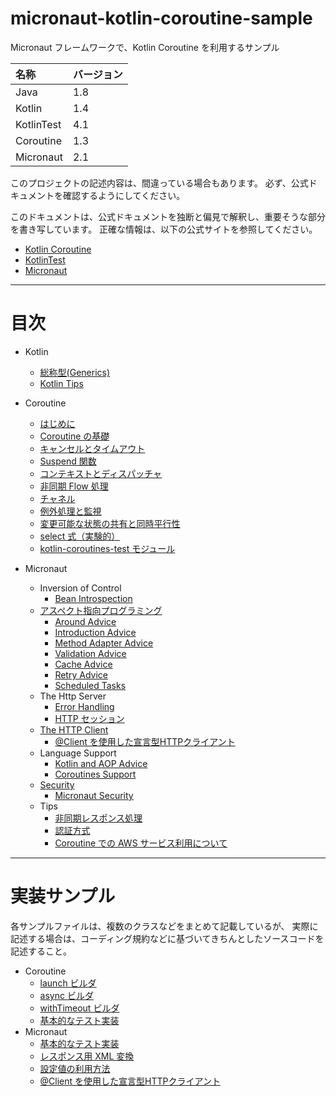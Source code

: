 # micronaut-kotlin-coroutine-sample
Micronaut フレームワークで、Kotlin Coroutine を利用するサンプル

| 名称 | バージョン |
| :--- | :--- |
| Java | 1.8 |
| Kotlin | 1.4 |
| KotlinTest | 4.1 |
| Coroutine | 1.3 |
| Micronaut | 2.1 |

このプロジェクトの記述内容は、間違っている場合もあります。
必ず、公式ドキュメントを確認するようにしてください。

このドキュメントは、公式ドキュメントを独断と偏見で解釈し、重要そうな部分を書き写しています。
正確な情報は、以下の公式サイトを参照してください。

- [Kotlin Coroutine](https://kotlinlang.org/docs/reference/coroutines/coroutines-guide.html)
- [KotlinTest](https://github.com/kotest/kotest)
- [Micronaut](https://micronaut.io/)

---

# 目次
- Kotlin
    - [総称型(Generics)](docs/kotlin/generics.md)
    - [Kotlin Tips](docs/kotlin/kotlin-tips.md)

- Coroutine
    - [はじめに](docs/coroutine/00_introduction.md)
    - [Coroutine の基礎](docs/coroutine/10_basics.md)
    - [キャンセルとタイムアウト](docs/coroutine/20_cancellation_and_timeouts.md)
    - [Suspend 関数](docs/coroutine/30_composing_suspending_functions.md)
    - [コンテキストとディスパッチャ](docs/coroutine/40_coroutine_context_and_dispatchers.md)
    - [非同期 Flow 処理](docs/coroutine/50_asynchronous_flow.md)
    - [チャネル](docs/coroutine/60_channels.md)
    - [例外処理と監視](docs/coroutine/70_exception_handling_and_supervision.md)
    - [変更可能な状態の共有と同時平行性](docs/coroutine/80_shared_mutable_state_and_concurrency.md)
    - [select 式（実験的）](docs/coroutine/90_select_expression_experimental.md)
    - [kotlin-coroutines-test モジュール](docs/coroutine/100_kotlinx_coroutines_test.md)
- Micronaut
    - Inversion of Control
        - [Bean Introspection](docs/micronaut/03_14_bean_introspection.md)
    - [アスペクト指向プログラミング](docs/micronaut/05_00_aspect_oriented_programming.md)
        - [Around Advice](docs/micronaut/05_01_around_advice.md)
        - [Introduction Advice](docs/micronaut/05_02_introduction_advice.md)
        - [Method Adapter Advice](docs/micronaut/05_03_method_adapter_advice.md)
        - [Validation Advice](docs/micronaut/05_04_validation_advice.md)
        - [Cache Advice](docs/micronaut/05_05_cache_advice.md)
        - [Retry Advice](docs/micronaut/05_06_retry_advice.md)
        - [Scheduled Tasks](docs/micronaut/05_07_scheduled_tasks.md)
    - The Http Server
        - [Error Handling](docs/micronaut/06_15_error_handling.md)
        - [HTTP セッション](docs/micronaut/06_22_http_sessions.md)
    - [The HTTP Client](docs/micronaut/07_00_http_client.md)
        - [@Client を使用した宣言型HTTPクライアント](docs/micronaut/07_03_client-annotation.md)
    - Language Support
        - [Kotlin and AOP Advice](docs/micronaut/13_03_03_kotlin_and_aop_advice.md)
        - [Coroutines Support](docs/micronaut/13_03_05_coroutines_support.md)
    - [Security](docs/micronaut/15_00_security.md)
        - [Micronaut Security](docs/micronaut/15_01_micronaut_security.md)
    - Tips
        - [非同期レスポンス処理](docs/micronaut/tips/asynchronous_response_processing.md)
        - [認証方式](docs/micronaut/tips/authentication.md)
        - [Coroutine での AWS サービス利用について](docs/micronaut/tips/coroutine_aws.md)

---

# 実装サンプル
各サンプルファイルは、複数のクラスなどをまとめて記載しているが、
実際に記述する場合は、コーディング規約などに基づいてきちんとしたソースコードを記述すること。

- Coroutine
    - [launch ビルダ](src/test/kotlin/micronaut/kotlin/coroutine/sample/coroutine/LaunchTest.kt)
    - [async ビルダ](src/test/kotlin/micronaut/kotlin/coroutine/sample/coroutine/AsyncTest.kt)
    - [withTimeout ビルダ](src/test/kotlin/micronaut/kotlin/coroutine/sample/coroutine/WithTimeoutTest.kt)
    - [基本的なテスト実装](src/test/kotlin/micronaut/kotlin/coroutine/sample/coroutine/BasicsTest.kt)
- Micronaut
    - [基本的なテスト実装](src/test/kotlin/micronaut/kotlin/coroutine/sample/micronaut/CoroutineControllerTest.kt)
    - [レスポンス用 XML 変換](src/main/kotlin/micronaut/kotlin/coroutine/sample/XmlController.kt)
    - [設定値の利用方法](src/main/kotlin/micronaut/kotlin/coroutine/sample/ConfigurationUsageController.kt)
    - [@Client を使用した宣言型HTTPクライアント](src/main/kotlin/micronaut/kotlin/coroutine/sample/HttpClientController.kt)
